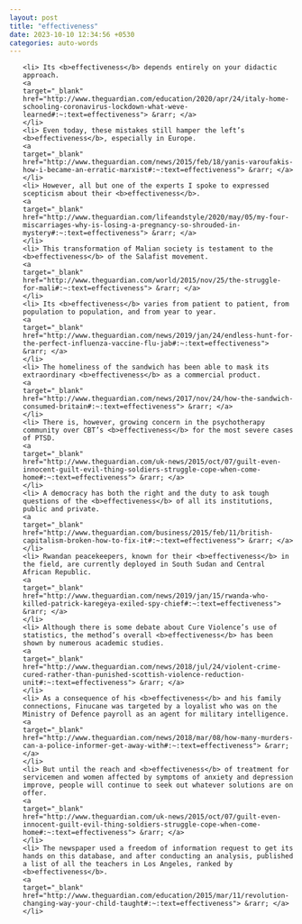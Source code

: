 ```yaml
---
layout: post
title: "effectiveness"
date: 2023-10-10 12:34:56 +0530
categories: auto-words
---
```

<ol>

    <li> Its <b>effectiveness</b> depends entirely on your didactic approach.
    <a 
    target="_blank" 
    href="http://www.theguardian.com/education/2020/apr/24/italy-home-schooling-coronavirus-lockdown-what-weve-learned#:~:text=effectiveness"> &rarr; </a>
    </li>
    <li> Even today, these mistakes still hamper the left’s <b>effectiveness</b>, especially in Europe.
    <a 
    target="_blank" 
    href="http://www.theguardian.com/news/2015/feb/18/yanis-varoufakis-how-i-became-an-erratic-marxist#:~:text=effectiveness"> &rarr; </a>
    </li>
    <li> However, all but one of the experts I spoke to expressed scepticism about their <b>effectiveness</b>.
    <a 
    target="_blank" 
    href="http://www.theguardian.com/lifeandstyle/2020/may/05/my-four-miscarriages-why-is-losing-a-pregnancy-so-shrouded-in-mystery#:~:text=effectiveness"> &rarr; </a>
    </li>
    <li> This transformation of Malian society is testament to the <b>effectiveness</b> of the Salafist movement.
    <a 
    target="_blank" 
    href="http://www.theguardian.com/world/2015/nov/25/the-struggle-for-mali#:~:text=effectiveness"> &rarr; </a>
    </li>
    <li> Its <b>effectiveness</b> varies from patient to patient, from population to population, and from year to year.
    <a 
    target="_blank" 
    href="http://www.theguardian.com/news/2019/jan/24/endless-hunt-for-the-perfect-influenza-vaccine-flu-jab#:~:text=effectiveness"> &rarr; </a>
    </li>
    <li> The homeliness of the sandwich has been able to mask its extraordinary <b>effectiveness</b> as a commercial product.
    <a 
    target="_blank" 
    href="http://www.theguardian.com/news/2017/nov/24/how-the-sandwich-consumed-britain#:~:text=effectiveness"> &rarr; </a>
    </li>
    <li> There is, however, growing concern in the psychotherapy community over CBT’s <b>effectiveness</b> for the most severe cases of PTSD.
    <a 
    target="_blank" 
    href="http://www.theguardian.com/uk-news/2015/oct/07/guilt-even-innocent-guilt-evil-thing-soldiers-struggle-cope-when-come-home#:~:text=effectiveness"> &rarr; </a>
    </li>
    <li> A democracy has both the right and the duty to ask tough questions of the <b>effectiveness</b> of all its institutions, public and private.
    <a 
    target="_blank" 
    href="http://www.theguardian.com/business/2015/feb/11/british-capitalism-broken-how-to-fix-it#:~:text=effectiveness"> &rarr; </a>
    </li>
    <li> Rwandan peacekeepers, known for their <b>effectiveness</b> in the field, are currently deployed in South Sudan and Central African Republic.
    <a 
    target="_blank" 
    href="http://www.theguardian.com/news/2019/jan/15/rwanda-who-killed-patrick-karegeya-exiled-spy-chief#:~:text=effectiveness"> &rarr; </a>
    </li>
    <li> Although there is some debate about Cure Violence’s use of statistics, the method’s overall <b>effectiveness</b> has been shown by numerous academic studies.
    <a 
    target="_blank" 
    href="http://www.theguardian.com/news/2018/jul/24/violent-crime-cured-rather-than-punished-scottish-violence-reduction-unit#:~:text=effectiveness"> &rarr; </a>
    </li>
    <li> As a consequence of his <b>effectiveness</b> and his family connections, Finucane was targeted by a loyalist who was on the Ministry of Defence payroll as an agent for military intelligence.
    <a 
    target="_blank" 
    href="http://www.theguardian.com/news/2018/mar/08/how-many-murders-can-a-police-informer-get-away-with#:~:text=effectiveness"> &rarr; </a>
    </li>
    <li> But until the reach and <b>effectiveness</b> of treatment for servicemen and women affected by symptoms of anxiety and depression improve, people will continue to seek out whatever solutions are on offer.
    <a 
    target="_blank" 
    href="http://www.theguardian.com/uk-news/2015/oct/07/guilt-even-innocent-guilt-evil-thing-soldiers-struggle-cope-when-come-home#:~:text=effectiveness"> &rarr; </a>
    </li>
    <li> The newspaper used a freedom of information request to get its hands on this database, and after conducting an analysis, published a list of all the teachers in Los Angeles, ranked by <b>effectiveness</b>.
    <a 
    target="_blank" 
    href="http://www.theguardian.com/education/2015/mar/11/revolution-changing-way-your-child-taught#:~:text=effectiveness"> &rarr; </a>
    </li>